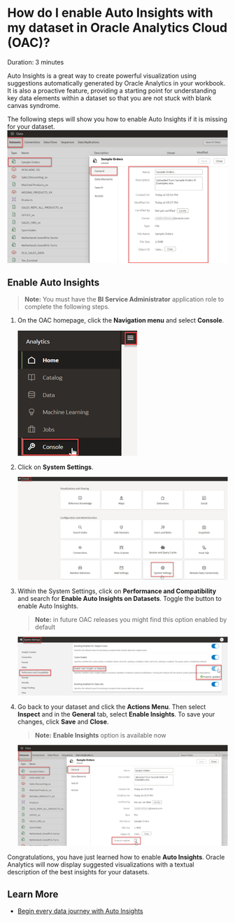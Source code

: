 # How do I enable Auto Insights with my dataset in Oracle Analytics Cloud (OAC)?

Duration: 3 minutes

Auto Insights is a great way to create powerful visualization using suggestions automatically generated by Oracle Analytics in your workbook. It is also a proactive feature, providing a starting point for understanding key data elements within a dataset so that you are not stuck with blank canvas syndrome. 

The following steps will show you how to enable Auto Insights if it is missing for your dataset.
   ![No Auto-Insights](images/dataset-no-auto-insights.png)

## Enable Auto Insights
  > **Note:** You must have the **BI Service Administrator** application role to complete the following steps.

1. On the OAC homepage, click the **Navigation menu** and select **Console**.

   ![Console](images/console.png)

2. Click on **System Settings**.

   ![System Settings](images/system-settings.png)  

3. Within the System Settings, click on **Performance and Compatibility** and search for **Enable Auto Insights on Datasets**. Toggle the button to enable Auto Insights.
      > **Note:** in future OAC releases you might find this option enabled by default

      ![Enable Auto Insights](images/enable-auto-insights.png)  
  

4. Go back to your dataset and click the **Actions Menu**. Then select **Inspect** and in the **General** tab, select **Enable Insights**. To save your changes, click **Save** and **Close**. 
      > **Note:** **Enable Insights**  option is  available now

      ![Enable Auto Insights](images/dataset-enable-auto-insights.png)  
    

Congratulations, you have just learned how to enable **Auto Insights**. Oracle Analytics will now display suggested visualizations with a textual description of the best insights for your datasets.


## Learn More
* [Begin every data journey with Auto Insights](https://blogs.oracle.com/analytics/post/begin-every-data-journey-with-auto-insights)
